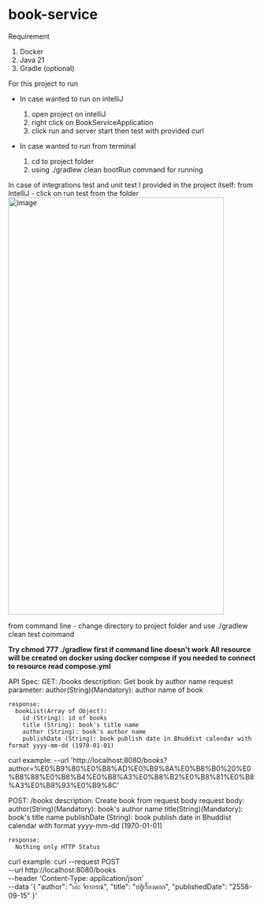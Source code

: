 # book-service
Requirement
1. Docker
2. Java 21
3. Gradle (optional)


For this project to run
- In case wanted to run on intelliJ
  1. open project on intelliJ
  2. right click on BookServiceApplication
  3. click run and server start then test with provided curl
     
- In case wanted to run from terminal
  1. cd to project folder
  2. using ./gradlew clean bootRun command for running

In case of integrations test and unit test I provided in the project itself:
  from IntelliJ 
    - click on run test from the folder
      <img width="437" height="848" alt="image" src="https://github.com/user-attachments/assets/a03c9222-3a1f-4675-9a88-c94455486ba0" />

  from command line
    - change directory to project folder and use ./gradlew clean test command


**Try chmod 777 ./gradlew first if command line doesn't work**
**All resource will be created on docker using docker compose if you needed to connect to resource read compose.yml**


API Spec:
  GET: /books
    description: Get book by author name
    request parameter:
      author(String)(Mandatory): author name of book
    
    response:
      bookList(Array of Object):
        id (String): id of books
        title (String): book's title name
        author (String): book's author name
        publishDate (String): book publish date in Bhuddist calendar with format yyyy-mm-dd (1970-01-01) 

  curl example:
        --url 'http://localhost:8080/books?author=%E0%B9%80%E0%B8%AD%E0%B9%8A%E0%B8%B0%20%E0%B8%88%E0%B8%B4%E0%B8%A3%E0%B8%B2%E0%B8%81%E0%B8%A3%E0%B8%93%E0%B9%8C'


  POST: /books
    description: Create book from request body
    request body:
      author(String)(Mandatory): book's author name
      title(String)(Mandatory): book's title name
      publishDate (String): book publish date in Bhuddist calendar with format yyyy-mm-dd (1970-01-01) 

    response:
      Nothing only HTTP Status

  curl example:
          curl --request POST \
        --url http://localhost:8080/books \
        --header 'Content-Type: application/json' \
        --data '{
        "author": "เอ๊ะ จิรากรณ์",
        "title": "บ่ฮู้เรื่องดอก",
        "publishedDate": "2558-09-15"
      }'
  
    
